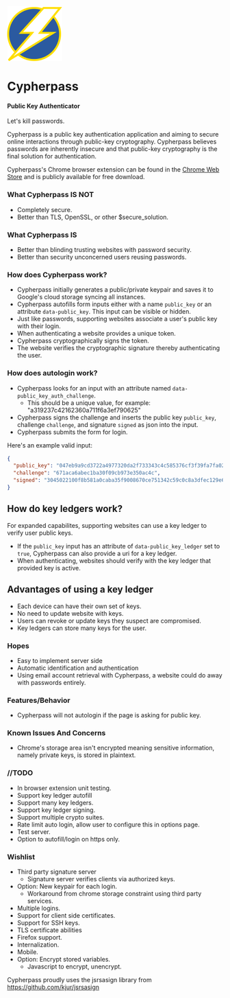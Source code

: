 ![Cypherpass](/plugin/img/cypher_128.png)

# Cypherpass #
#### Public Key Authenticator ####

Let's kill passwords.

Cypherpass is a public key authentication application and aiming to secure online interactions through public-key cryptography.  Cypherpass believes passwords are inherently insecure and that public-key cryptography is the final solution for authentication.

Cypherpass's Chrome browser extension can be found in the [Chrome Web Store](https://chrome.google.com/webstore/detail/cypherpass/mafcgnpkgiapmmbjcfffhognhcedfpng) and is publicly available for free download.

### What Cypherpass **IS NOT**
 * Completely secure.
 * Better than TLS, OpenSSL, or other $secure_solution.

### What Cypherpass **IS**
 * Better than blinding trusting websites with password security.
 * Better than security unconcerned users reusing passwords.

### How does Cypherpass work?
* Cypherpass initially generates a public/private keypair and saves it to
  Google's cloud storage syncing all instances.
* Cypherpass autofills form inputs either with a name `public_key` or an attribute `data-public_key`.  This input can be visible or hidden.
* Just like passwords, supporting websites associate a user's public key with their login.
* When authenticating a website provides a unique token.
* Cypherpass cryptographically signs the token.
* The website verifies the cryptographic signature thereby authenticating the user.

### How does autologin work?
* Cypherpass looks for an input with an attribute named `data-public_key_auth_challenge`.
  * This should be a unique value, for example:  "a319237c42162360a711f6a3ef790625"
* Cypherpass signs the challenge and inserts the public
  key `public_key`, challenge `challenge`, and signature `signed` as json into the input.
* Cypherpass submits the form for login.

Here's an example valid input:
```json
{
  "public_key": "047eb9a9cd3722a4977320da2f733343c4c585376cf3f39fa7fa029eb6a9f750e39982f16cca04a3674ba8a2867d6fa6198826efb08663f6fd987770d814dab137",
  "challenge": "671aca6abec1ba30f09cb973e350ac4c",
  "signed": "3045022100f8b581a0caba35f9008670ce751342c59c0c8a3dfec129e6b078a270f2c54ef602206e1e7105b3b9aa84bab6dd3661c7fe69fe208b3a356ffe1c05e96a8eebd4e809"
}
```

## How do key ledgers work?
For expanded capabilites, supporting websites can use a key ledger to verify user public keys.
* If the `public_key` input has an attribute of `data-public_key_ledger` set to `true`, Cypherpass can also provide a uri for a key ledger.
* When authenticating, websites should verify with the key ledger that provided key is active.

## Advantages of using a key ledger
* Each device can have their own set of keys.
* No need to update website with keys.
* Users can revoke or update keys they suspect are compromised.
* Key ledgers can store many keys for the user.

### Hopes
 * Easy to implement server side
 * Automatic identification and authentication
 * Using email account retrieval with Cypherpass, a website could do away with
   passwords entirely.

### Features/Behavior
* Cypherpass will not autologin if the page is asking for public key.

### Known Issues And Concerns
* Chrome's storage area isn't encrypted meaning sensitive information, namely
private keys, is stored in plaintext.

### //TODO
* In browser extension unit testing.
* Support key ledger autofill
* Support many key ledgers.
* Support key ledger signing.
* Support multiple crypto suites.
* Rate limit auto login, allow user to configure this in options page.
* Test server.
* Option to autofill/login on https only.

### Wishlist
* Third party signature server
  * Signature server verifies clients via authorized keys.
* Option: New keypair for each login.
  * Workaround from chrome storage constraint using third party services.
* Multiple logins.
* Support for client side certificates.
* Support for SSH keys.
* TLS certificate abilities
* Firefox support.
* Internalization.
* Mobile.
* Option: Encrypt stored variables.
  * Javascript to encrypt, unencrypt.

Cypherpass proudly uses the jsrsasign library from
https://github.com/kjur/jsrsasign

